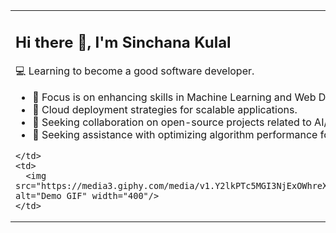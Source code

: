<table>
  <tr>
    <td>

<h2>Hi there 👋, I'm Sinchana Kulal</h2>
<p>💻 Learning to become a good software developer.</p>

<ul>
  <li>📌 Focus is on enhancing skills in Machine Learning and Web Development, concentrating on practical applications of Python, MySQL, and modern web frameworks like React.js.</li>
  <li>🌱 Cloud deployment strategies for scalable applications.</li>
  <li>🤝 Seeking collaboration on open-source projects related to AI/ML or full-stack web development.</li>
  <li>💬 Seeking assistance with optimizing algorithm performance for large datasets and exploring new frameworks for building highly interactive user experiences.</li>
</ul>

    </td>
    <td>
      <img src="https://media3.giphy.com/media/v1.Y2lkPTc5MGI3NjExOWhreXZxb21kdWFnY3E5M3lubGdmYmw3dzBtNG9jcjBubG4yZHowNCZlcD12MV9pbnRlcm5hbF9naWZfYnlfaWQmY3Q9Zw/hpXdHPfFI5wTABdDx9/giphy.gif" alt="Demo GIF" width="400"/>
    </td>
  </tr>
</table>
